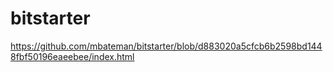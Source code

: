 bitstarter
==========

https://github.com/mbateman/bitstarter/blob/d883020a5cfcb6b2598bd1448fbf50196eaeebee/index.html

